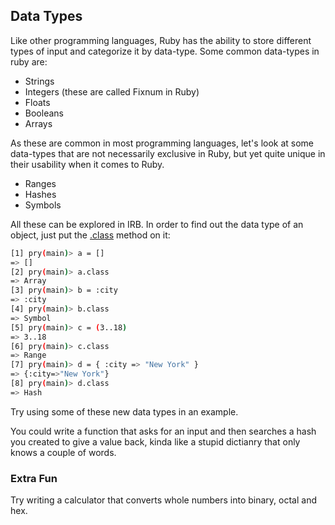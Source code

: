 ## Data Types

Like other programming languages, Ruby has the ability to store different types of input and categorize it by data-type.
Some common data-types in ruby are:

- Strings
- Integers (these are called Fixnum in Ruby)
- Floats
- Booleans
- Arrays

As these are common in most programming languages, let's look at some data-types that are not necessarily exclusive in
Ruby, but yet quite unique in their usability when it comes to Ruby.

- Ranges
- Hashes
- Symbols

All these can be explored in IRB. In order to find out the data type of an object, just put the [.class](http://ruby-doc.org/core-2.4.2/Object.html#method-i-class) method on it:

```bash
[1] pry(main)> a = []
=> []
[2] pry(main)> a.class
=> Array
[3] pry(main)> b = :city
=> :city
[4] pry(main)> b.class
=> Symbol
[5] pry(main)> c = (3..18)
=> 3..18
[6] pry(main)> c.class
=> Range
[7] pry(main)> d = { :city => "New York" }
=> {:city=>"New York"}
[8] pry(main)> d.class
=> Hash
```

Try using some of these new data types in an example.

You could write a function that asks for an input and then searches a hash you created to give a value back, kinda
like a stupid dictianry that only knows a couple of words.

### Extra Fun

Try writing a calculator that converts whole numbers into binary, octal and hex.
